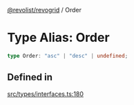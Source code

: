 [@revolist/revogrid](README.md) / Order

# Type Alias: Order

```ts
type Order: "asc" | "desc" | undefined;
```

## Defined in

[src/types/interfaces.ts:180](https://github.com/revolist/revogrid/blob/04dd894203fb683ca28026a56e8b7c79feca958d/src/types/interfaces.ts#L180)
